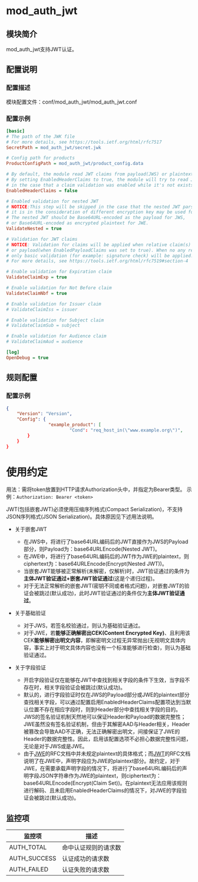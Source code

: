# mod_auth_jwt

## 模块简介

mod_auth_jwt支持JWT认证。
  
## 配置说明

### 配置描述
模块配置文件：conf/mod_auth_jwt/mod_auth_jwt.conf

### 配置示例

```ini
[basic]
# The path of the JWK file 
# For more details, see https://tools.ietf.org/html/rfc7517
SecretPath = mod_auth_jwt/secret.jwk

# Config path for products
ProductConfigPath = mod_auth_jwt/product_config.data

# By default, the module read JWT claims from payload(JWS) or plaintext(JWE) only.
# By setting EnabledHeaderClaims to true, the module will try to read JWT claims from header -
# in the case that a claim validation was enabled while it's not exists in payload(JWS) or plaintext(JWE).
EnabledHeaderClaims = false

# Enabled validation for nested JWT
# NOTICE:This step will be skipped in the case that the nested JWT parse failed,
# it is in the consideration of different encryption key may be used for the nested JWT.
# The nested JWT should be Base64URL-encoded as the payload for JWS,
# or Base64URL-encoded as encrypted plaintext for JWE.
ValidateNested = true

# Validation for JWT claims
# NOTICE: Validation for claims will be applied when relative claim(s) present in the JWT header -
# or payload(when EnabledPayloadClaims was set to true). When no any relative claim(s) present, -
# only basic validation (for example: signature check) will be applied.
# For more details, see https://tools.ietf.org/html/rfc7519#section-4

# Enable validation for Expiration claim
ValidateClaimExp = true

# Enable validation for Not Before claim
ValidateClaimNbf = true

# Enable validation for Issuer claim
# ValidateClaimIss = issuer

# Enable validation for Subject claim
# ValidateClaimSub = subject

# Enable validation for Audience claim
# ValidateClaimAud = audience

[log]
OpenDebug = true
```

## 规则配置
### 配置示例
```json
{
	"Version": "Version",
	"Config": {
                "example_product": [
                        "Cond": "req_host_in(\"www.example.org\")",
		}
	}
}
```
  
# 使用约定
用法：需将token放置到HTTP请求Authorization头中，并指定为Bearer类型。
示例：`Authorization: Bearer <token>`

JWT(包括嵌套JWT)必须使用压缩序列格式(Compact Serialization)，不支持JSON序列格式(JSON Serialization)。具体原因见下述用法说明。
- 关于嵌套JWT
  * 在JWS中，将进行了base64URL编码后的JWT直接作为JWS的Payload部分，则Payload为：base64URLEncode(Nested JWT)。
  * 在JWE中，将进行了base64URL编码后的JWT作为JWE的plaintext，则ciphertext为：base64URLEncode(Encrypt(Nested JWT))。
  * 当嵌套JWT能够被正常解析(未解密，仅解析)时，JWT验证通过的条件为**主体JWT验证通过+嵌套JWT验证通过**(这是个递归过程)。
  * 对于无法正常解析的嵌套JWT(密钥不同或者格式问题)，对嵌套JWT的验证会被跳过(默认成功)，此时JWT验证通过的条件仅为**主体JWT验证通过**。

- 关于基础验证
  * 对于JWS，若签名校验通过，则认为基础验证通过。
  * 对于JWE，若**能够正确解密出CEK(Content Encrypted Key)**、且利用该CEK**能够解密出明文内容**，即解密明文过程无异常抛出(无视明文具体内容，事实上对于明文具体内容也没有一个标准能够进行检查)，则认为基础验证通过。

- 关于字段验证
  * 开启字段验证仅在能够在JWT中查找到相关字段的条件下生效，当字段不存在时，相关字段验证会被跳过(默认成功)。
  * 默认的，进行字段验证时仅在JWS的Payload部分或JWE的plaintext部分查找相关字段，可以通过配置启用EnabledHeaderClaims配置项达到当默认位置不存在相应字段时，则到Header部分中查找相关字段的目的。JWS的签名验证机制天然地可以保证Header和Payload的数据完整性；JWE虽然没有签名验证机制，但由于其解密AAD与Header相关，Header被篡改会导致AAD不正确，无法正确解密出明文，间接保证了JWE的Header的数据完整性。因此，启用该配置选项不必担心数据完整性问题，无论是对于JWS或是JWE。
  * 由于[JWE](https://tools.ietf.org/html/rfc7516)的RFC文档中并未规定plaintext的具体格式；而[JWT](https://tools.ietf.org/html/rfc7519#section-3)的RFC文档说明了在JWE中，声明字段应为JWE的plaintext部分。故约定，对于JWE，在需要承载声明字段的情况下，将进行了base64URL编码后的声明字段JSON字符串作为JWE的plaintext，则ciphertext为：base64URLEncode(Encrypt(Claim Set))。在plaintext无法应用该规则进行解码、且未启用EnabledHeaderClaims的情况下，对JWE的字段验证会被跳过(默认成功)。

## 监控项

| 监控项                   | 描述                                |
| ------------------------ | ---------------------------------- |
| AUTH_TOTAL               | 命中认证规则的请求数                  |
| AUTH_SUCCESS             | 认证成功的请求数                      |
| AUTH_FAILED              | 认证失败的请求数                      |
